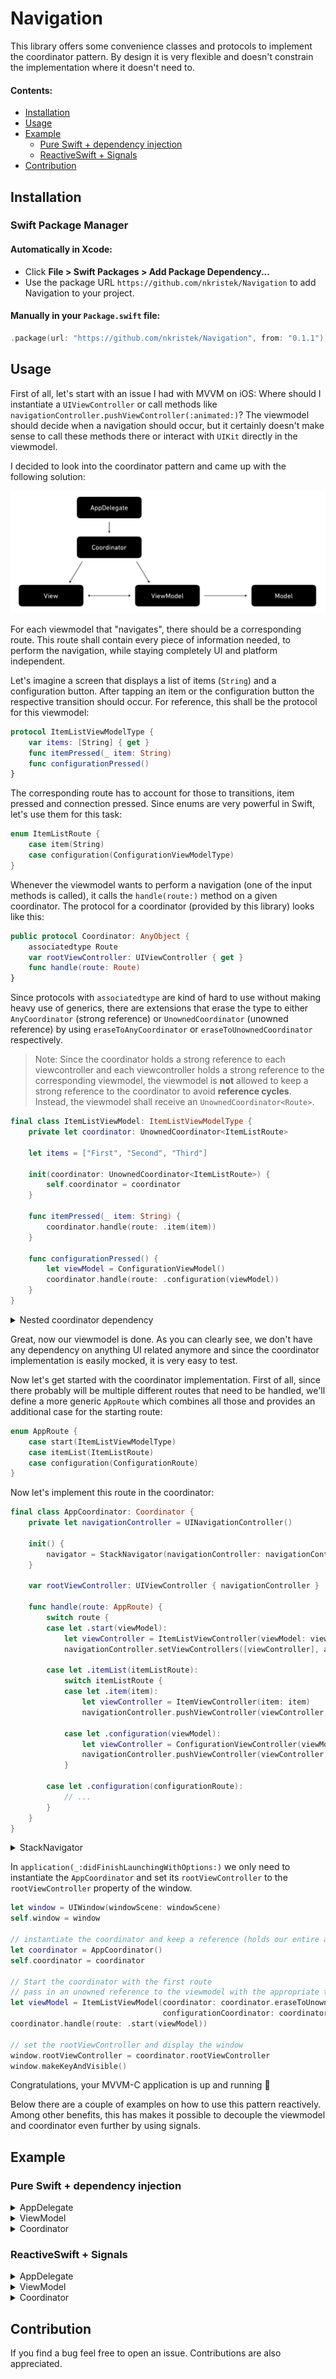 # Navigation

This library offers some convenience classes and protocols to implement the coordinator pattern. By design it is very flexible and doesn't constrain the implementation where it doesn't need to.

#### Contents:

- [Installation](#installation)
- [Usage](#usage)
- [Example](#example)
    - [Pure Swift + dependency injection](#pure-swift--dependency-injection)
    - [ReactiveSwift + Signals](#reactiveswift--signals)
- [Contribution](#contribution)

## Installation

### Swift Package Manager

#### Automatically in Xcode:

- Click **File > Swift Packages > Add Package Dependency...**  
- Use the package URL `https://github.com/nkristek/Navigation` to add Navigation to your project.

#### Manually in your `Package.swift` file:

```swift
.package(url: "https://github.com/nkristek/Navigation", from: "0.1.1")
```

## Usage

First of all, let's start with an issue I had with MVVM on iOS: 
Where should I instantiate a `UIViewController` or call methods like `navigationController.pushViewController(:animated:)`? The viewmodel should decide when a navigation should occur, but it certainly doesn't make sense to call these methods there or interact with `UIKit` directly in the viewmodel.

I decided to look into the coordinator pattern and came up with the following solution:

![architecture](./Resources/Architecture.png "MVVM-Coordinator architecture")

For each viewmodel that "navigates", there should be a corresponding route. This route shall contain every piece of information needed, to perform the navigation, while staying completely UI and platform independent.

Let's imagine a screen that displays a list of items (`String`) and a configuration button. After tapping an item or the configuration button the respective transition should occur.
For reference, this shall be the protocol for this viewmodel:
```swift
protocol ItemListViewModelType {
    var items: [String] { get }
    func itemPressed(_ item: String)
    func configurationPressed()
}
```

The corresponding route has to account for those to transitions, item pressed and connection pressed. Since enums are very powerful in Swift, let's use them for this task:

```swift
enum ItemListRoute {
    case item(String)
    case configuration(ConfigurationViewModelType)
}
```

Whenever the viewmodel wants to perform a navigation (one of the input methods is called), it calls the `handle(route:)` method on a given coordinator. The protocol for a coordinator (provided by this library) looks like this:
```swift
public protocol Coordinator: AnyObject {
    associatedtype Route
    var rootViewController: UIViewController { get }
    func handle(route: Route)
}
```

Since protocols with `associatedtype` are kind of hard to use without making heavy use of generics, there are extensions that erase the type to either `AnyCoordinator` (strong reference) or `UnownedCoordinator` (unowned reference) by using `eraseToAnyCoordinator` or `eraseToUnownedCoordinator` respectively. 
> Note: Since the coordinator holds a strong reference to each viewcontroller and each viewcontroller holds a strong reference to the corresponding viewmodel, the viewmodel is **not** allowed to keep a strong reference to the coordinator to avoid **reference cycles**. 
Instead, the viewmodel shall receive an `UnownedCoordinator<Route>`.

```swift
final class ItemListViewModel: ItemListViewModelType {
    private let coordinator: UnownedCoordinator<ItemListRoute>

    let items = ["First", "Second", "Third"]

    init(coordinator: UnownedCoordinator<ItemListRoute>) {
        self.coordinator = coordinator
    }
    
    func itemPressed(_ item: String) {
        coordinator.handle(route: .item(item))
    }
	
    func configurationPressed() {
        let viewModel = ConfigurationViewModel()
        coordinator.handle(route: .configuration(viewModel))
    }
}
```

<details>
  <summary>Nested coordinator dependency</summary>

If the `ConfigurationViewModel` itself performs navigation, just add this dependency as a separate coordinator parameter. Don't worry, both routes will be implemented by the same coordinator.
```swift
final class ItemListViewModel: ItemListViewModelType {
    private let coordinator: UnownedCoordinator<ItemListRoute>
    private let configurationCoordinator: UnownedCoordinator<ConfigurationRoute>

    let items = ["First", "Second", "Third"]

    init(coordinator: UnownedCoordinator<ItemListRoute>, 
         configurationCoordinator: UnownedCoordinator<ConfigurationRoute>) {
        self.coordinator = coordinator
        self.configurationCoordinator = configurationCoordinator
    }

    func itemPressed(_ item: String) {
        coordinator.handle(route: .item(item))
    }
	
    func configurationPressed() {
        let viewModel = ConfigurationViewModel(coordinator: configurationCoordinator)
        coordinator.handle(route: .configuration(viewModel))
    }
}
```

</details>

Great, now our viewmodel is done. As you can clearly see, we don't have any dependency on anything UI related anymore and since the coordinator implementation is easily mocked, it is very easy to test.

Now let's get started with the coordinator implementation. First of all, since there probably will be multiple different routes that need to be handled, we'll define a more generic `AppRoute` which combines all those and provides an additional case for the starting route:
```swift
enum AppRoute {
    case start(ItemListViewModelType)
    case itemList(ItemListRoute)
    case configuration(ConfigurationRoute)
}
```

Now let's implement this route in the coordinator:
```swift
final class AppCoordinator: Coordinator {
    private let navigationController = UINavigationController()

    init() {
        navigator = StackNavigator(navigationController: navigationController)
    }

    var rootViewController: UIViewController { navigationController }
    
    func handle(route: AppRoute) {
        switch route {
        case let .start(viewModel):
            let viewController = ItemListViewController(viewModel: viewModel)
            navigationController.setViewControllers([viewController], animated: true)

        case let .itemList(itemListRoute):
            switch itemListRoute {
            case let .item(item):
                let viewController = ItemViewController(item: item)
                navigationController.pushViewController(viewController, animated: true)

            case let .configuration(viewModel):
                let viewController = ConfigurationViewController(viewModel: viewModel)
                navigationController.pushViewController(viewController, animated: true)
            }

        case let .configuration(configurationRoute):
            // ...
        }
    }
}
```

<details>
  <summary>StackNavigator<Route></summary>
	
There is also some syntactic sugar in form of a `StackNavigator<Route>` which provides more functionality regarding programatic pop behavior (e.g. popping back to a specific route):
```swift
final class AppCoordinator: Coordinator {
    private let navigator: StackNavigator<AppRoute>

    private let navigationController = UINavigationController()

    init() {
        navigator = StackNavigator(navigationController: navigationController)
    }

    var rootViewController: UIViewController { navigationController }

    func handle(route: AppRoute) {
        switch route {
        case let .start(viewModel):
            let viewController = ItemListViewController(viewModel: viewModel)
            navigator.set([(route: route, viewController: viewController)], animated: false)

        case let .itemList(itemListRoute):
            switch listRoute {
            case let .item(item):
                let viewController = ItemViewController(item: item)
                navigator.push(route: route, viewController: viewController, animated: true)

            case let .configuration(viewModel):
                let viewController = ConfigurationViewController(viewModel: viewModel)
                navigator.push(route: route, viewController: viewController, animated: true)
            }

        case let .configuration(configurationRoute):
            // ...
        }
    }
}
```

</details>

In `application(_:didFinishLaunchingWithOptions:)` we only need to instantiate the `AppCoordinator` and set its `rootViewController` to the `rootViewController` property of the window.
```swift
let window = UIWindow(windowScene: windowScene)
self.window = window

// instantiate the coordinator and keep a reference (holds our entire application hierarchy)
let coordinator = AppCoordinator()
self.coordinator = coordinator

// Start the coordinator with the first route
// pass in an unowned reference to the viewmodel with the appropriate transform to convert the ItemListRoute/ConfigurationRoute to AppRoute
let viewModel = ItemListViewModel(coordinator: coordinator.eraseToUnownedCoordinator(transform: AppRoute.itemList),
                                  configurationCoordinator: coordinator.eraseToUnownedCoordinator(transform: AppRoute.configuration))
coordinator.handle(route: .start(viewModel))

// set the rootViewController and display the window
window.rootViewController = coordinator.rootViewController
window.makeKeyAndVisible()
```

Congratulations, your MVVM-C application is up and running 🎉

Below there are a couple of examples on how to use this pattern reactively. Among other benefits, this has makes it possible to decouple the viewmodel and coordinator even further by using signals.

## Example
### Pure Swift + dependency injection

<details>
  <summary>AppDelegate</summary>
	
```swift
let window = UIWindow(windowScene: windowScene)
self.window = window

let coordinator = AppCoordinator()
self.coordinator = coordinator

let viewModel = ItemListViewModel(coordinator: coordinator.eraseToUnownedCoordinator(transform: AppRoute.itemList),
                                  configurationCoordinator: coordinator.eraseToUnownedCoordinator(transform: AppRoute.configuration))
coordinator.handle(route: .start(viewModel))

window.rootViewController = coordinator.rootViewController
window.makeKeyAndVisible()
```

</details>

<details>
  <summary>ViewModel</summary>
	
```swift
enum ItemListRoute {
    case item(String)
    case configuration(ConfigurationViewModelType)
}

protocol ItemListViewModelType {
    var items: [String] { get }
    func itemPressed(_ item: String)
    func connectionPressed()
}

final class ItemListViewModel: ItemListViewModelType {
    private let coordinator: UnownedCoordinator<ItemListRoute>
    private let configurationCoordinator: UnownedCoordinator<ConfigurationRoute>

    let items = ["First", "Second", "Third"]

    init(coordinator: UnownedCoordinator<ItemListRoute>, 
         configurationCoordinator: UnownedCoordinator<ConfigurationRoute>) {
        self.coordinator = coordinator
        self.configurationCoordinator = configurationCoordinator
    }

    func itemPressed(_ item: String) {
        coordinator.handle(route: .item(item))
    }
	
    func connectionPressed() {
        let viewModel = ConfigurationViewModel(coordinator: configurationCoordinator)
        coordinator.handle(route: .configuration(viewModel))
    }
}
```

</details>

<details>
  <summary>Coordinator</summary>
	
```swift
enum AppRoute {
    case start(ItemListViewModelType)
    case itemList(ItemListRoute)
    case configuration(ConfigurationRoute)
}

final class AppCoordinator: Coordinator {
    private let navigator: StackNavigator<AppRoute>

    private let navigationController = UINavigationController()

    init() {
        navigator = StackNavigator(navigationController: navigationController)
    }

    var rootViewController: UIViewController { navigationController }

    func handle(route: AppRoute) {
        switch route {
        case let .start(viewModel):
            let viewController = ItemListViewController(viewModel: viewModel)
            navigator.set([(route: route, viewController: viewController)], animated: false)

        case let .itemList(itemListRoute):
            switch listRoute {
            case let .item(item):
                let viewController = ItemViewController(item: item)
                navigator.push(route: route, viewController: viewController, animated: true)

            case let .configuration(viewModel):
                let viewController = ConfigurationViewController(viewModel: viewModel)
                navigator.push(route: route, viewController: viewController, animated: true)
            }

        case let .configuration(configurationRoute):
            // ...
        }
    }
}
```

</details>

### ReactiveSwift + Signals

<details>
  <summary>AppDelegate</summary>
	
```swift
let window = UIWindow(windowScene: windowScene)
self.window = window

let coordinator = AppCoordinator()
self.coordinator = coordinator

let viewModel = ItemListViewModel()
coordinator.handle(route: .start(viewModel))

window.rootViewController = coordinator.rootViewController
window.makeKeyAndVisible()
```

</details>

<details>
  <summary>ViewModel</summary>
	
```swift
enum ItemListRoute {
    case item(String)
    case configuration(ConfigurationViewModelType)
}

protocol ItemListViewModelType {
    var navigationSignal: Signal<ItemListRoute, Never> { get }
    var items: Property<[String]> { get }
    var itemPressedObserver: Signal<String, Never>.Observer { get }
    var connectionPressedObserver: Signal<Void, Never>.Observer { get }
}

final class ItemListViewModel: ItemListViewModelType {
    private let (lifetime, token) = Lifetime.make()
    let (navigationSignal, navigationObserver) = Signal<ItemListRoute, Never>.pipe()
    let items = Property(value: ["First", "Second", "Third"])
    let (itemPressedSignal, itemPressedObserver) = Signal<String, Never>.pipe()
    let (connectionPressedSignal, connectionPressedObserver) = Signal<Void, Never>.pipe()

    init() {
        lifetime += itemPressedSignal
            .map(ItemListRoute.item)
            .observe(navigationObserver)
		
        lifetime += connectionPressedSignal
            .map { _ in
                let viewModel = ConfigurationViewModel()
                return .configuration(viewModel)
            }
            .observe(navigationObserver)
    }
}
```

</details>

<details>
  <summary>Coordinator</summary>
	
```swift
enum AppRoute {
    case start(ItemListViewModelType)
    case itemList(ItemListRoute)
    case configuration(ConfigurationRoute)
}

final class AppCoordinator: Coordinator, ReactiveExtensionsProvider {
    private let navigator: StackNavigator<AppRoute>

    private let navigationController = UINavigationController()

    init() {
        navigator = StackNavigator(navigationController: navigationController)
    }

    var rootViewController: UIViewController { navigationController }

    func handle(route: AppRoute) {
        switch route {
        case let .start(viewModel):
            let viewController = ItemListViewController(viewModel: viewModel)
            reactive.handle <~ viewModel.navigationSignal
			    .take(duringLifetimeOf: viewController)
			    .map(AppRoute.itemList)
            navigator.set([(route: route, viewController: viewController)], animated: false)

        case let .itemList(itemListRoute):
            switch listRoute {
            case let .item(item):
                let viewController = ItemViewController(item: item)
                navigator.push(route: route, viewController: viewController, animated: true)

            case let .configuration(viewModel):
                let viewController = ConfigurationViewController(viewModel: viewModel)
                reactive.handle <~ viewModel.navigationSignal
				    .take(duringLifetimeOf: viewController)
				    .map(AppRoute.configuration)
                navigator.push(route: route, viewController: viewController, animated: true)
            }

        case let .configuration(configurationRoute):
            // ...
        }
    }
}
```

</details>

## Contribution

If you find a bug feel free to open an issue. Contributions are also appreciated.
